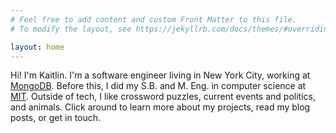 ```yaml
---
# Feel free to add content and custom Front Matter to this file.
# To modify the layout, see https://jekyllrb.com/docs/themes/#overriding-theme-defaults

layout: home
---
```


Hi! I'm Kaitlin. I'm a software engineer living in New York City, working at [MongoDB](https://www.mongodb.com/). Before this, I did my S.B. and M. Eng. in computer science at [MIT](https://web.mit.edu/). Outside of tech, I like crossword puzzles, current events and politics, and animals. Click around to learn more about my projects, read my blog posts, or get in touch.